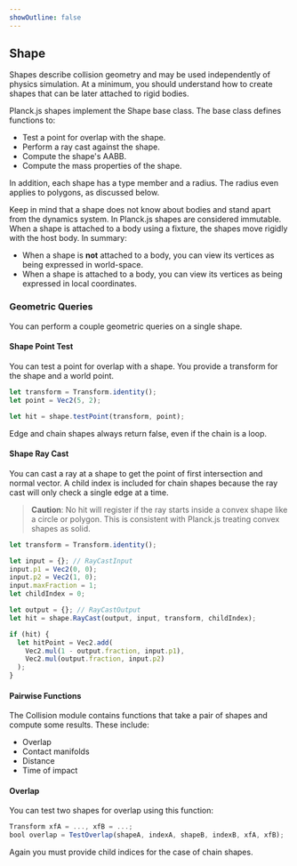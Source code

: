 ```yaml
---
showOutline: false
---
```


## Shape

Shapes describe collision geometry and may be used independently of
physics simulation. At a minimum, you should understand how to create
shapes that can be later attached to rigid bodies.

Planck.js shapes implement the Shape base class. The base class defines
functions to:
- Test a point for overlap with the shape.
- Perform a ray cast against the shape.
- Compute the shape's AABB.
- Compute the mass properties of the shape.

In addition, each shape has a type member and a radius. The radius even
applies to polygons, as discussed below.

Keep in mind that a shape does not know about bodies and stand apart
from the dynamics system. In Planck.js shapes are considered immutable.
When a shape is attached to a body using a fixture, the
shapes move rigidly with the host body. In summary:
- When a shape is **not** attached to a body, you can view its vertices as being expressed in world-space.
- When a shape is attached to a body, you can view its vertices as being expressed in local coordinates.

### Geometric Queries

You can perform a couple geometric queries on a single shape.

#### Shape Point Test

You can test a point for overlap with a shape. You provide a transform
for the shape and a world point.

```js
let transform = Transform.identity();
let point = Vec2(5, 2);

let hit = shape.testPoint(transform, point);
```

Edge and chain shapes always return false, even if the chain is a loop.

#### Shape Ray Cast

You can cast a ray at a shape to get the point of first intersection and normal
vector. A child index is included for chain shapes because the ray cast will 
only check a single edge at a time.

> **Caution**:
> No hit will register if the ray starts inside a convex shape like a circle or
> polygon. This is consistent with Planck.js treating convex shapes as solid. 
>

```js
let transform = Transform.identity();

let input = {}; // RayCastInput
input.p1 = Vec2(0, 0);
input.p2 = Vec2(1, 0);
input.maxFraction = 1;
let childIndex = 0;

let output = {}; // RayCastOutput
let hit = shape.RayCast(output, input, transform, childIndex);

if (hit) {
  let hitPoint = Vec2.add(
    Vec2.mul(1 - output.fraction, input.p1),
    Vec2.mul(output.fraction, input.p2)
  );
}
```

#### Pairwise Functions

The Collision module contains functions that take a pair of shapes and compute some results. These include:
- Overlap
- Contact manifolds
- Distance
- Time of impact

#### Overlap

You can test two shapes for overlap using this function:

```js
Transform xfA = ..., xfB = ...;
bool overlap = TestOverlap(shapeA, indexA, shapeB, indexB, xfA, xfB);
```

Again you must provide child indices for the case of chain shapes.
